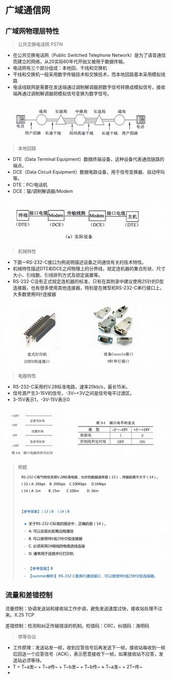 # 广域通信网

## 广域网物理层特性

> 公共交换电话网 PSTN

- 在公共交换电话网（Public Switched Telephone Network）是为了语音通信而建立的网络，从20实际60年代开始又被用于数据传输。
- 电话网有三个部分组成：本地回、干线和交换机
- 干线和交换机一般采用数字传输技术和交换技术，而本地回路基本采用模拟线路
- 电话线联网是需要在发送端通过调制解调器把数字信号转换成模拟信号，接收端再通过调制解调器把模拟信号变换为数字信号。

![image-20240331164224351](./img/image-20240331164224351.png)

> 本地回路

- DTE（Data Terminal Equipment）数据终端设备，这种设备代表通信链路的端点。
- DCE（Data Circuit Equipment）数据电路设备，用于信号变换器、自动呼叫等。
- DTE：PC/电话机
- DCE：猫/调制解调器/Modem

![image-20240331205644546](./img/image-20240331205644546.png)

> 机械特性

- 下面一RS-232-C接口为例说明描述设备之间通信有关的技术特性。
- 机械特性描述DTE和DCE之间物理上的分界线，规定连机器的集合形状、尺寸大小、引线数、引线排列方式及锁定装置等。
- RS-232-C没有正式规定连机器的标准，只有在其附录中建议使用25针的D型连接器，也有很多使用其他连接器，特别是在微型机RS-232-C串行接口上，大多数使用9针连接器

![image-20240331210324314](./img/image-20240331210324314.png)

> 电器特性

- RS-232-C采用的V.28标准电路，速率20kb/s，最长15米。
- 信号源产生3-15V的信号，-3V~+3V之间是信号电平过渡区。
- 3-15V表示1，-3V-15V表示0

![image-20240331210616483](./img/image-20240331210616483.png)

> 例题
>
> ![image-20240331210723708](./img/image-20240331210723708.png)
>
> ![image-20240331210746741](./img/image-20240331210746741.png)

## 流量和差错控制

流量控制：协调发送站和接收站工作步调，避免发送速度过快，接收站处理不过来。X.25 TCP

差错控制：检测和纠正传输错误的机制。检错码：CRC，纠错码：海明码

> 停等协议

- 工作原理：发送站发一帧，收到应答信号后再发送下一帧，接收站每收到一帧后回送一个应答信号（ACK），表示愿意接收下一帧，如果接收站不应答，发送站必须等待。
- T = T~a发~ + T~a传~ + T~b发~ + T~b传~ ≈ T~a发~ + 2T~传~
- 

